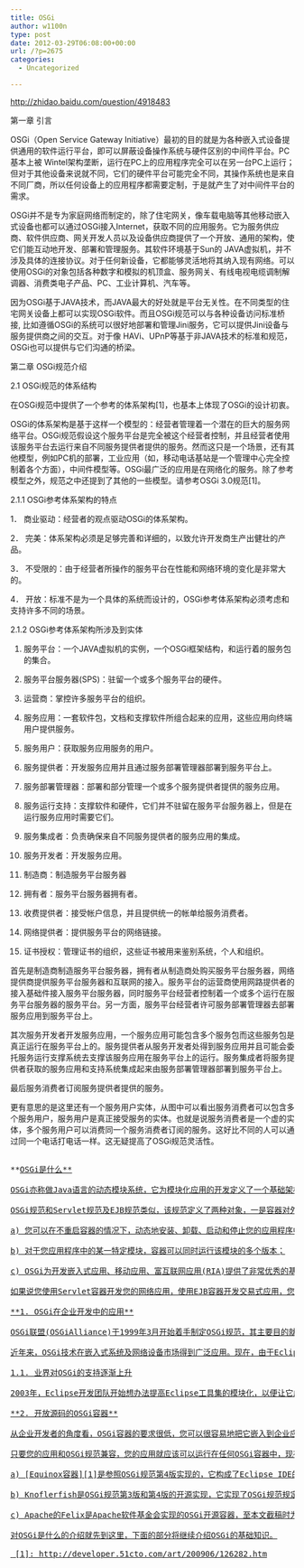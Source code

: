 ```yaml
---
title: OSGi
author: w1100n
type: post
date: 2012-03-29T06:08:00+00:00
url: /?p=2675
categories:
  - Uncategorized

---
```

<http://zhidao.baidu.com/question/4918483>

第一章 引言
  
OSGi（Open Service Gateway Initiative）最初的目的就是为各种嵌入式设备提供通用的软件运行平台，即可以屏蔽设备操作系统与硬件区别的中间件平台。PC基本上被 Wintel架构垄断，运行在PC上的应用程序完全可以在另一台PC上运行；但对于其他设备来说就不同，它们的硬件平台可能完全不同，其操作系统也是来自不同厂商，所以任何设备上的应用程序都需要定制，于是就产生了对中间件平台的需求。
  
OSGi并不是专为家庭网络而制定的，除了住宅网关，像车载电脑等其他移动嵌入式设备也都可以通过OSGi接入Internet，获取不同的应用服务。它为服务供应商、软件供应商、网关开发人员以及设备供应商提供了一个开放、通用的架构，使它们能互动地开发、部署和管理服务。其软件环境基于Sun的 JAVA虚拟机，并不涉及具体的连接协议。对于任何新设备，它都能够灵活地将其纳入现有网络。可以使用OSGi的对象包括各种数字和模拟的机顶盒、服务网关、有线电视电缆调制解调器、消费类电子产品、PC、工业计算机、汽车等。
  
因为OSGi基于JAVA技术，而JAVA最大的好处就是平台无关性。在不同类型的住宅网关设备上都可以实现OSGi软件。而且OSGi规范可以与各种设备访问标准桥接, 比如遵循OSGi的系统可以很好地部署和管理Jini服务，它可以提供Jini设备与服务提供商之间的交互。对于像 HAVi、UPnP等基于非JAVA技术的标准和规范，OSGi也可以提供与它们沟通的桥梁。

第二章 OSGi规范介绍
  
2.1 OSGi规范的体系结构
  
在OSGi规范中提供了一个参考的体系架构[1]，也基本上体现了OSGi的设计初衷。
  
OSGi的体系架构是基于这样一个模型的：经营者管理着一个潜在的巨大的服务网络平台。OSGi规范假设这个服务平台是完全被这个经营者控制，并且经营者使用该服务平台去运行来自不同服务提供者提供的服务。然而这只是一个场景，还有其他模型，例如PC机的部署，工业应用（如，移动电话基站是一个管理中心完全控制着各个方面），中间件模型等。OSGi最广泛的应用是在网络化的服务。除了参考模型之外，规范之中还提到了其他的一些模型。请参考OSGi 3.0规范[1]。
  
2.1.1 OSGi参考体系架构的特点
  
1． 商业驱动：经营者的观点驱动OSGi的体系架构。
  
2． 完美：体系架构必须是足够完善和详细的，以致允许开发商生产出健壮的产品。
  
3． 不受限的：由于经营者所操作的服务平台在性能和网络环境的变化是非常大的。
  
4． 开放：标准不是为一个具体的系统而设计的，OSGi参考体系架构必须考虑和支持许多不同的场景。
  
2.1.2 OSGi参考体系架构所涉及到实体
  
1. 服务平台：一个JAVA虚拟机的实例，一个OSGi框架结构，和运行着的服务包的集合。
  
2. 服务平台服务器(SPS)：驻留一个或多个服务平台的硬件。
  
3. 运营商：掌控许多服务平台的组织。
  
4. 服务应用：一套软件包，文档和支撑软件所组合起来的应用，这些应用向终端用户提供服务。
  
5. 服务用户：获取服务应用服务的用户。
  
6. 服务提供者：开发服务应用并且通过服务部署管理器部署到服务平台上。
  
7. 服务部署管理器：部署和部分管理一个或多个服务提供者提供的服务应用。
  
8. 服务运行支持：支撑软件和硬件，它们并不驻留在服务平台服务器上，但是在运行服务应用时需要它们。
  
9. 服务集成者：负责确保来自不同服务提供者的服务应用的集成。
  
10. 服务开发者：开发服务应用。
  
11. 制造商：制造服务平台服务器
  
12. 拥有者：服务平台服务器拥有者。
  
13. 收费提供者：接受帐户信息，并且提供统一的帐单给服务消费者。
  
14. 网络提供者：提供服务平台的网络链接。
  
15. 证书授权：管理证书的组织，这些证书被用来鉴别系统，个人和组织。
  
首先是制造商制造服务平台服务器，拥有者从制造商处购买服务平台服务器，网络提供商提供服务平台服务器和互联网的接入。服务平台的运营商使用网路提供者的接入基础件接入服务平台服务器，同时服务平台经营者控制着一个或多个运行在服务平台服务器的服务平台。另一方面，服务平台经营者许可服务部署管理器去部署服务应用到服务平台上。
  
其次服务开发者开发服务应用，一个服务应用可能包含多个服务包而这些服务包是真正运行在服务平台上的。服务提供者从服务开发者处得到服务应用并且可能会委托服务运行支撑系统去支撑该服务应用在服务平台上的运行。服务集成者将服务提供者获取的服务应用和支持系统集成起来由服务部署管理器部署到服务平台上。
  
最后服务消费者订阅服务提供者提供的服务。
  
更有意思的是这里还有一个服务用户实体，从图中可以看出服务消费者可以包含多个服务用户，服务用户是真正接受服务的实体。也就是说服务消费者是一个虚的实体，多个服务用户可以消费同一个服务消费者订阅的服务。这好比不同的人可以通过同一个电话打电话一样。这无疑提高了OSGi规范灵活性。

<pre id="content-21106826">

**<span style="text-decoration: underline;">OSGi是什么**

OSGi亦称做Java语言的动态模块系统，它为模块化应用的开发定义了一个基础架构。OSGi容器已有多家开源实现，比如Knoflerfish、Equinox和Apache的Felix。您可以通过这些容器，把您的应用程序劈分为多个模块单元，这样，您就可以更容易地管理这些模块单元之间的交叉依赖关系。

OSGi规范和Servlet规范及EJB规范类似，该规范定义了两种对象，一是容器对外提供的服务对象，另一个是容器和您的应用程序之间必须遵守的契约，其中，服务对象是容器要实现的。您如果想要在OSGi平台上进行开发，首先，您必须要使用OSGi API来创建您的应用，然后将之部署到OSGi容器中。从开发者的角度看，OSGi具有以下优点：

a) 您可以在不重启容器的情况下，动态地安装、卸载、启动和停止您的应用程序中的不同模块；

b) 对于您应用程序中的某一特定模块，容器可以同时运行该模块的多个版本；

c) OSGi为开发嵌入式应用、移动应用、富互联网应用(RIA)提供了非常优秀的基础架构

如果说您使用Servlet容器开发您的网络应用，使用EJB容器开发交易式应用，您可能会问，为什么我们还需要另外的容器呢？对这个问题的简短回答是，OSIG容器是专门为开发复杂的Java应用准备的，在这些应用的开发过程中，您非常需要将这些应用分割为一个个的模块。在本系列以后的文章中，我将针对这个问题进行展开并深入回答。

**1. OSGi在企业开发中的应用**

OSGi联盟(OSGiAlliance)于1999年3月开始着手制定OSGi规范，其主要目的就是要制定一套开放式标准，以便向局域网及其中的设备提供可管理的服务；其基本思路是，一旦您在网络设备（如服务器和嵌入式设备）上使用了OSGi服务平台，您就可以在网络上的任何地方管理这些设备上运行的软件组件的生命周期，可以在后台对这些组件进行安装、升级或卸载，但不需要打断该设备的正常运行。

近年来，OSGi技术在嵌入式系统及网络设备市场得到广泛应用。现在，由于Eclipse的成功，OSGi在企业开发中逐渐成为切实可行的、较有价值的一种技术。

1.1. 业界对OSGi的支持逐渐上升

2003年，Eclipse开发团队开始想办法提高Eclipse工具集的模块化，以便让它成为更加动态的富客户端平台。Eclipse团队最终选中OSGi框架作为其组件的运行时模型，2004年6月发布的Eclipse3.0就是第一个基于OSGi平台的版本。现在几乎所有的企业应用服务器都支持OSGi，Spring也通过一个叫"OSGi服务平台上的Spring动态模型(亦称之为OSGiSpring)"的项目来支持OSGi。该项目提供OSGi基础架构，以便我们在Spring的企业开发中更容易使用OSGi。

**2. 开放源码的OSGi容器**

从企业开发者的角度看，OSGi容器的要求很低，您可以很容易地把它嵌入到企业应用中，比如我们在开发Web应用时，我们可以把这个Web应用分为多个模块，一个模块负责视图层，另一个模块负责DAO层，第三个模块负责数据访问层，如果我们使用OSGi容器来管理这些模块之间的交叉依赖，我们就可以在不用重启该Web应用的前提下，将DAO层从速度较慢的升级到速度较快的DAO。

只要您的应用和OSGi规范兼容，您的应用就应该可以运行在任何OSGi容器中，现在比较流行的开放源码的OSGi容器有以下三种:

a) [Equinox容器][1]是参照OSGi规范第4版实现的，它构成了Eclipse IDE的核心—模块化的Java运行时；它实现了OSGi规范4中规定的必须强制实现的功能，同时，它也实现了OSGi规范中大部分的可选功能；

b) Knoflerfish是OSGi规范第3版和第4版的开源实现，它实现了OSGi规范规定的必须实现的功能及部分可选功能；

c) Apache的Felix是Apache软件基金会实现的OSGi开源容器，至本文截稿时为止，该容器还没有和OSGi规范完全兼容。在本文中，我们将使用Equinox作为我们的OSGi容器。

对OSGi是什么的介绍就先到这里，下面的部分将继续介绍OSGi的基础知识。

 [1]: http://developer.51cto.com/art/200906/126282.htm